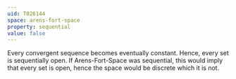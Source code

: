 ```yaml
---
uid: T026144
space: arens-fort-space
property: sequential
value: false
---
```

Every convergent sequence becomes eventually constant. Hence, every set is sequentially open. If Arens-Fort-Space was sequential, this would imply that every set is open, hence the space would be discrete which it is not.
